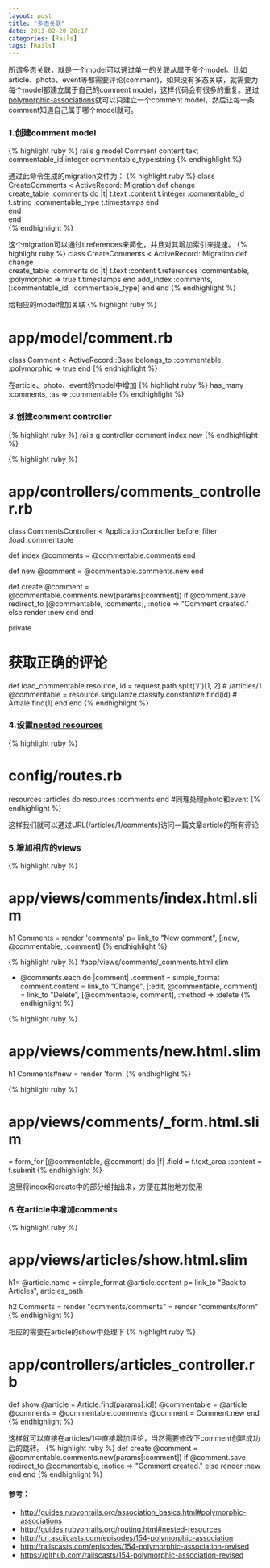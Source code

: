 ```yaml
---
layout: post
title: "多态关联"
date: 2013-02-20 20:17
categories: [Rails]
tags: [Rails]
---
```


所谓多态关联，就是一个model可以通过单一的关联从属于多个model。比如article、photo、event等都需要评论(comment)，如果没有多态关联，就需要为每个model都建立属于自己的comment model，这样代码会有很多的重复。通过[polymorphic-associations](http://guides.rubyonrails.org/association_basics.html#polymorphic-associations)就可以只建立一个comment model，然后让每一条comment知道自己属于哪个model就可。

### 1.创建comment model
{% highlight ruby %}
rails g model Comment content:text commentable_id:integer commentable_type:string
{% endhighlight %}

通过此命令生成的migration文件为：
{% highlight ruby %}
class CreateComments < ActiveRecord::Migration
  def change          
    create_table :comments do |t| 
      t.text :content
      t.integer :commentable_id
      t.string  :commentable_type
      t.timestamps 
    end               
  end                 
end  
{% endhighlight %}

这个migration可以通过t.references来简化，并且对其增加索引来提速。
{% highlight ruby %}
class CreateComments < ActiveRecord::Migration
  def change          
    create_table :comments do |t| 
      t.text :content
      t.references :commentable, :polymorphic => true
      t.timestamps
    end
    add_index :comments, [:commentable_id, :commentable_type]
  end
end
{% endhighlight %}

给相应的model增加关联
{% highlight ruby %}
# app/model/comment.rb
class Comment < ActiveRecord::Base
  belongs_to :commentable, :polymorphic => true
end
{% endhighlight %}

在article、photo、event的model中增加
{% highlight ruby %}
has_many :comments, :as => :commentable
{% endhighlight %}

### 3.创建comment controller
{% highlight ruby %}
rails g controller comment index new
{% endhighlight %}

{% highlight ruby %}
# app/controllers/comments_controller.rb
class CommentsController < ApplicationController
  before_filter :load_commentable 
 
  def index
    @comments = @commentable.comments
  end
  
  def new
    @comment = @commentable.comments.new
  end
      
  def create
    @comment = @commentable.comments.new(params[:comment])
    if @comment.save
      redirect_to [@commentable, :comments], :notice => "Comment created."
    else
      render :new
    end
  end
  
  private
  # 获取正确的评论
  def load_commentable
    resource, id = request.path.split('/')[1, 2]                        # /articles/1
    @commentable = resource.singularize.classify.constantize.find(id)   # Artiale.find(1)
  end
end
{% endhighlight %}

### 4.设置[nested resources](http://guides.rubyonrails.org/routing.html#nested-resources)
{% highlight ruby %}
# config/routes.rb
resources :articles do
  resources :comments
end
#同理处理photo和event
{% endhighlight %}

这样我们就可以通过URL(/articles/1/comments)访问一篇文章article的所有评论

### 5.增加相应的views
{% highlight ruby %}
# app/views/comments/index.html.slim
h1 Comments
= render 'comments'
p= link_to "New comment", [:new, @commentable, :comment]
{% endhighlight %}

{% highlight ruby %}
#app/views/comments/_comments.html.slim
- @comments.each do |comment|
  .comment
    = simple_format comment.content
    = link_to "Change", [:edit, @commentable, comment]
    = link_to "Delete", [@commentable, comment], :method => :delete
{% endhighlight %}

{% highlight ruby %}
# app/views/comments/new.html.slim
h1 Comments#new
= render 'form'
{% endhighlight %}

{% highlight ruby %}
# app/views/comments/_form.html.slim
= form_for [@commentable, @comment] do |f|
  .field
    = f.text_area :content
  = f.submit
{% endhighlight %}

这里将index和create中的部分给抽出来，方便在其他地方使用

### 6.在article中增加comments
{% highlight ruby %}
# app/views/articles/show.html.slim
h1= @article.name
= simple_format @article.content
p= link_to "Back to Articles", articles_path

h2 Comments
= render "comments/comments"
= render "comments/form"
{% endhighlight %}

相应的需要在article的show中处理下
{% highlight ruby %}
# app/controllers/articles_controller.rb
def show
  @article = Article.find(params[:id])
  @commentable = @article
  @comments = @commentable.comments
  @comment = Comment.new
end
{% endhighlight %}

这样就可以直接在articles/1中直接增加评论，当然需要修改下comment创建成功后的跳转。
{% highlight ruby %}
def create
  @comment = @commentable.comments.new(params[:comment])
  if @comment.save
    redirect_to @commentable, :notice => "Comment created."
  else
    render :new              
  end
end
{% endhighlight %}

#### 参考：
* http://guides.rubyonrails.org/association_basics.html#polymorphic-associations
* http://guides.rubyonrails.org/routing.html#nested-resources
* http://cn.asciicasts.com/episodes/154-polymorphic-association
* http://railscasts.com/episodes/154-polymorphic-association-revised
* https://github.com/railscasts/154-polymorphic-association-revised
